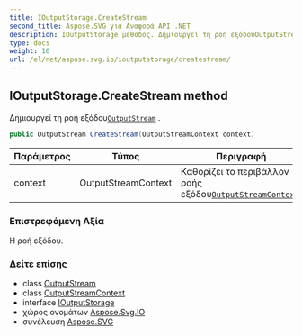 ```yaml
---
title: IOutputStorage.CreateStream
second_title: Aspose.SVG για Αναφορά API .NET
description: IOutputStorage μέθοδος. Δημιουργεί τη ροή εξόδουOutputStream .
type: docs
weight: 10
url: /el/net/aspose.svg.io/ioutputstorage/createstream/
---
```

## IOutputStorage.CreateStream method

Δημιουργεί τη ροή εξόδου[`OutputStream`](../../outputstream/) .

```csharp
public OutputStream CreateStream(OutputStreamContext context)
```

| Παράμετρος | Τύπος | Περιγραφή |
| --- | --- | --- |
| context | OutputStreamContext | Καθορίζει το περιβάλλον ροής εξόδου[`OutputStreamContext`](../../outputstreamcontext/). |

### Επιστρεφόμενη Αξία

Η ροή εξόδου.

### Δείτε επίσης

* class [OutputStream](../../outputstream/)
* class [OutputStreamContext](../../outputstreamcontext/)
* interface [IOutputStorage](../)
* χώρος ονομάτων [Aspose.Svg.IO](../../ioutputstorage/)
* συνέλευση [Aspose.SVG](../../../)


